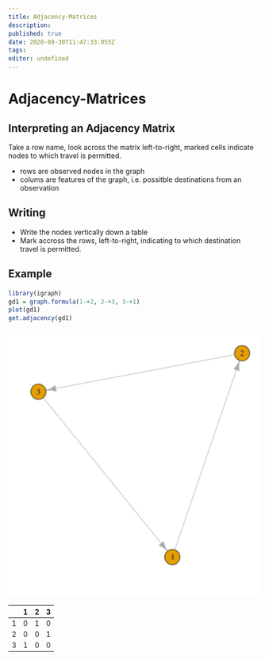 ```yaml
---
title: Adjacency-Matrices
description: 
published: true
date: 2020-08-30T11:47:33.055Z
tags: 
editor: undefined
---
```


# Adjacency-Matrices
## Interpreting an Adjacency Matrix
Take a row name, look across the matrix left-to-right, marked cells indicate nodes to which travel is permitted.

* rows are observed nodes in the graph
* colums are features of the graph, i.e. possitble destinations from an observation

## Writing

* Write the nodes vertically down a table
* Mark accross the rows, left-to-right, indicating to which destination travel is permitted.

## Example
```R
library(igraph)
gd1 = graph.formula(1-+2, 2-+3, 3-+1)
plot(gd1)
get.adjacency(gd1)
```
![3ndgraphexample](_v_images/20200608121730317_1198392795.png)

|     |  1  |  2  |  3  |
| --- | --- | --- | --- |
| 1   | 0   | 1   | 0   |
| 2   | 0   | 0   | 1   |
| 3   | 1   | 0   | 0   |
